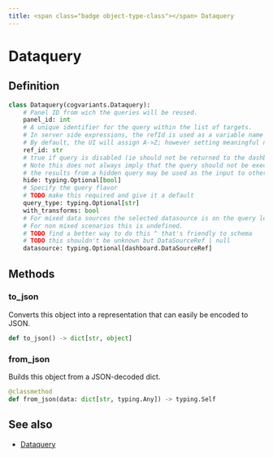 ```yaml
---
title: <span class="badge object-type-class"></span> Dataquery
---
```

# <span class="badge object-type-class"></span> Dataquery

## Definition

```python
class Dataquery(cogvariants.Dataquery):
    # Panel ID from wich the queries will be reused.
    panel_id: int
    # A unique identifier for the query within the list of targets.
    # In server side expressions, the refId is used as a variable name to identify results.
    # By default, the UI will assign A->Z; however setting meaningful names may be useful.
    ref_id: str
    # true if query is disabled (ie should not be returned to the dashboard)
    # Note this does not always imply that the query should not be executed since
    # the results from a hidden query may be used as the input to other queries (SSE etc)
    hide: typing.Optional[bool]
    # Specify the query flavor
    # TODO make this required and give it a default
    query_type: typing.Optional[str]
    with_transforms: bool
    # For mixed data sources the selected datasource is on the query level.
    # For non mixed scenarios this is undefined.
    # TODO find a better way to do this ^ that's friendly to schema
    # TODO this shouldn't be unknown but DataSourceRef | null
    datasource: typing.Optional[dashboard.DataSourceRef]
```
## Methods

### <span class="badge object-method"></span> to_json

Converts this object into a representation that can easily be encoded to JSON.

```python
def to_json() -> dict[str, object]
```

### <span class="badge object-method"></span> from_json

Builds this object from a JSON-decoded dict.

```python
@classmethod
def from_json(data: dict[str, typing.Any]) -> typing.Self
```

## See also

 * <span class="badge builder"></span> [Dataquery](./builder-Dataquery.md)
